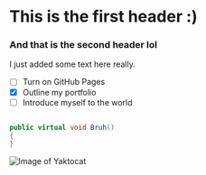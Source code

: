 # This is the first header :)

### And that is the second header lol

I just added some text here really.
- [ ] Turn on GitHub Pages
- [x] Outline my portfolio
- [ ] Introduce myself to the world
``` C#

public virtual void Bruh()
{
}

```

![Image of Yaktocat](https://octodex.github.com/images/yaktocat.png)

